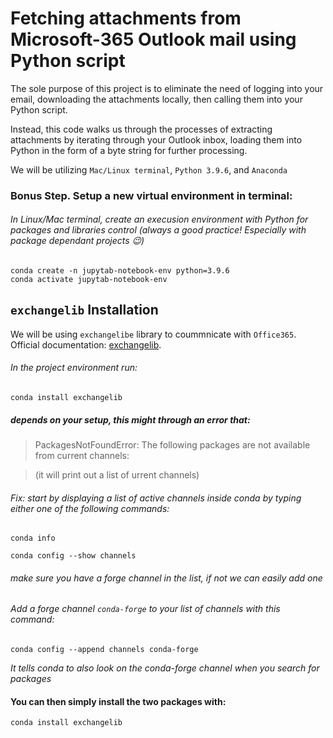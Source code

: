 # Fetching attachments from Microsoft-365 Outlook mail using Python script 

The sole purpose of this project is to eliminate the need of logging into your email, downloading the attachments locally, then calling them into your Python script.

Instead, this code walks us through the processes of extracting attachments by iterating through your Outlook inbox, loading them into Python in the form of a byte string for further processing.

We will be utilizing `Mac/Linux terminal`, `Python 3.9.6`, and `Anaconda`

### Bonus Step. Setup a new virtual environment in terminal:

###### In Linux/Mac terminal, create an execusion environment with Python for packages and libraries control (always a good practice! Especially with package dependant projects 😉)

```
conda create -n jupytab-notebook-env python=3.9.6
conda activate jupytab-notebook-env
```

## `exchangelib` Installation



We will be using `exchangelibe` library to coummnicate with `Office365`. Official documentation: [exchangelib](https://ecederstrand.github.io/exchangelib/#installation).

###### In the project environment run: 

```
conda install exchangelib
```
##### *depends on your setup, this might through an error that:*

>  PackagesNotFoundError: The following packages are not available from current channels:

> (it will print out a list of urrent channels)

###### Fix: start by displaying a list of active channels inside conda by typing either one of the following commands:

```
conda info
```
```
conda config --show channels
```

###### *make sure you have a forge channel in the list, if not we can easily add one*

###### Add a forge channel `conda-forge` to your list of channels with this command:

```
conda config --append channels conda-forge
```

*It tells conda to also look on the conda-forge channel when you search for packages*

#### You can then simply install the two packages with:

```
conda install exchangelib
```










